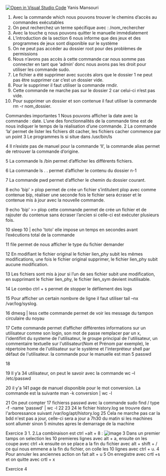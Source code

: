[![Open in Visual Studio Code](https://classroom.github.com/assets/open-in-vscode-c66648af7eb3fe8bc4f294546bfd86ef473780cde1dea487d3c4ff354943c9ae.svg)](https://classroom.github.com/online_ide?assignment_repo_id=8409768&assignment_repo_type=AssignmentRepo)
Yanis  Mansouri

1.	Avec la commande which nous pouvons trouver le chemins d’accès au commandes exécutables
2.	On peut recherchez un terme spécifique avec : /nom_rechercher
3.	Avec la touche q nous pouvons quitter le manuelle immédiatement
4.	L’introduction de la section 6 nous informe que des jeux et des programmes de jeux sont disponible sur le système
5.	On ne peut pas accéder au dossier root pour des problèmes de permissions
6.	Nous n’avons pas accès à cette commande car nous somme pas connecter en tant que ‘admin’ donc nous avons pas les droit pour utiliser les commande sudo.
7.	 Le fichier a été supprimer avec succès alors que le dossier 1 ne peut pas être supprimer car c’est un dossier vide.
8.	Pour le supprimer il faut utiliser la commande rmdir.
9.	Cette commande ne marche pas sur le dossier 2 car celui-ci n’est pas vide.
10.	Pour supprimer un dossier et son contenue il faut utiliser la commande rm -r nom_dossier.

Commandes importantes
1	Nous pouvons afficher la date avec la commande : date. L’une des fonctionnalités de la commande time est de nous indiquer le temps de la réalisation d’une commande.
2	La commande ‘la’ permet de lister les fichiers dit cacher, les fichiers cacher commence par un point
3	Le programmes ls si situe dans /usr/bin/ls

4	Il n’existe pas de manuel pour la commande ‘ll’, la commande alias permet de retrouver la commande d’origine.

5	La commande ls /bin permet d’afficher les différents fichiers.

6	La commande ls . .  permet d’afficher le contenu du dossier n-1

7	La commande pwd permet d’afficher le chemin du dossier courant.

8	echo 'bip' > plop permet de crée un fichier s’intitulent plop avec comme contenue bip, réaliser une seconde fois le fichier sera écraser et le contenue mis à jour avec la nouvelle commande.

9	echo 'bip' >> plop cette commande permet de crée un fichier et de  rajouter du contenue sans écraser l’ancien si celle-ci est exécuter plusieurs fois.

10	sleep 10 | echo 'toto' elle impose un temps en secondes avant l’exécutions total de la commande

11	file permet de nous afficher le type du fichier demander

12	En modifiant le fichier original le fichier lien_phy subit les mêmes modifications, une fois le fichier original supprimer, le fichier lien_phy subit aucune modification.

13	Les fichiers sont mis à jour si l’un de ses fichier subit une modification, en supprimant le fichier lien_phy, le fichier lien_sym devient inutilisable.

14	Le combo ctrl + s permet de stopper le défilement des logs

15	Pour afficher un certain nombvre de ligne il faut utiliser tail –nx /var/log/syslog.

16	dmesg | less cette commande permet de voir les message du tampon circulaire du noyau



17	Cette commande permet d’afficher différentes informations sur un utilisateur comme son login, son mot de passe remplacer par un x, l'identifint du systeme de l'utilisateur, le groupe principal de l'utilisateur, un commentaire textuelle sur l'utilisateur(Nom et Prénom par exemple), le répertoire home de l'utilisateur sur le système  et l'interpréteur shell par défaut de l'utilisateur. la commande pour le manuelle est man 5 passwd

18	

19	Il y’a 34 utilisateur, on peut le savoir avec la commande wc –l /etc/passwd

20	il y'a 141 page de manuel disponible pour le mot conversion. La commande est la suivante man -k conversion | wc -l

21 On peut compter 17 fichierss passwd avec la commande sudo find / type -f -name 'passwd' | wc -l
22 
23
24 le fichier history.log se trouvre dans l'arboressance suivant /var/log/apt/history.log
25 Cela ne marche pas car la bdd n'est pas a jour, celle-ci sera a jour a 7h30 du matin si les machines sont allumér sinon 5 minutes apres le demarrage de la machine
 
Exercice 3
1.
2.La combinaison est ctrl +alt + 8 :
   ![image](https://user-images.githubusercontent.com/77662970/189535280-39e4c73f-1135-4c94-8ac8-4a2d4c0bcf22.png)
3 Dans un premier tamps on selection les 10 premieres lignes avec alt + a, ensuite on les coupe avec ctrl +k ensuite on se place a la fin du fichier avec alt + shift + / ce qui nous emmene a la fin du fichier, on colle les 10 lignes avec ctrl + u.
4 Pour annuler les anciennes action on fait alt + u
5 On enregistre avec crtl +s et on quitte avec crtl + x

Exercice 4 

